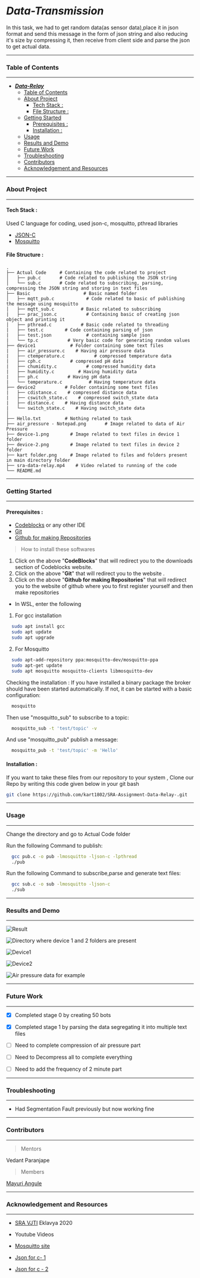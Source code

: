 
# ***Data-Transmission***

In this task, we had to get random data(as sensor data),place it in json format and send this message in the form of json string and also reducing it's size by compressing it, then receive from client side and parse the json to get actual data.

***
### Table of Contents
***

- [***Data-Relay***](#sra-assignment-data-relay)
    - [Table of Contents](#table-of-contents)
    - [About Project](#about-project)
      - [Tech Stack :](#tech-stack-)
      - [File Structure :](#file-structure-)
    - [Getting Started](#getting-started)
      - [Prerequisites :](#prerequisites-)
      - [Installation :](#installation-)
    - [Usage](#usage)
    - [Results and Demo](#results-and-demo)
    - [Future Work](#future-work)
    - [Troubleshooting](#troubleshooting)
    - [Contributors](#contributors)
    - [Acknowledgement and Resources](#acknowledgement-and-resources)
  
***
### About Project
***


#### Tech Stack :

Used C language for coding, used json-c, mosquitto, pthread libraries

* [JSON-C](https://github.com/json-c/json-c)
* [Mosquitto](https://mosquitto.org/download/)

#### File Structure :
    .
    ├── Actual Code     # Containing the code related to project
    │   ├── pub.c       # Code related to publishing the JSON string
    │   └── sub.c       # Code related to subscribing, parsing, compressing the JSON string and storing in text files
    ├── Basic                    # Basic named folder
    │   ├── mqtt_pub.c            # Code related to basic of publishing the message using mosquitto
    │   ├── mqtt_sub.c          # Basic related to subscribing
    |   ├── prac_json.c           # Containing basic of creating json object and printing it
    │   ├── pthread.c           # Basic code related to threading 
    |   ├── test.c        # Code containing parsing of json
    |   ├── test.json             # containing sample json
    |   └── tp.c           # Very basic code for generating random values
    ├── device1             # Folder containing some text files
    |   ├── air_pressure.c    # Having air pressure data
    |   ├── ctemperature.c           # compressed temperature data
    |   ├── cph.c           # compressed pH data
    |   ├── chumidity.c           # compressed humidity data
    |   ├── humidity.c         # Having humidity data
    |   ├── ph.c           # Having pH data
    |   └── temperature.c          # Having temperature data
    ├── device2           # Folder containing some text files
    |   ├── cdistance.c    # compressed distance data
    |   ├── cswitch_state.c    # compressed switch_state data
    |   ├── distance.c    # Having distance data
    |   └── switch_state.c    # Having switch_state data
    │            
    ├── Hello.txt         # Nothing related to task
    ├── air_pressure - Notepad.png       # Image related to data of Air Pressure
    ├── device-1.png        # Image related to text files in device 1 folder
    ├── device-2.png        # Image related to text files in device 2 folder
    ├── kart folder.png     # Image related to files and folders present in main directory folder
    ├── sra-data-relay.mp4    # Video related to running of the code
    └── README.md 
    


***
### Getting Started
***

#### Prerequisites :

* [Codeblocks](http://www.codeblocks.org/) or any other IDE
* [Git](https://gitforwindows.org/) 
* [Github for making Repositories](https://github.com/)

>How to install these softwares
1. Click on the above "**CodeBlocks**" that will redirect you to the downloads section of Codeblocks website.
2. Click on the above "**Git**" that will redirect you to the website .
3. Click on the above "**Github for making Repositories**" that will redirect you to the website of github where you to first register yourself and then make repositories

* In WSL, enter the following <br>
1) For gcc installation
  
```sh
  sudo apt install gcc
  sudo apt update
  sudo apt upgrade
```
2) For Mosquitto
```sh  
  sudo apt-add-repository ppa:mosquitto-dev/mosquitto-ppa
  sudo apt-get update
  sudo apt mosquitto mosquitto-clients libmosquitto-dev
```
Checking the installation : If you have installed a binary package the broker should have been started automatically. If not, it can be started with a basic configuration:
```sh  
  mosquitto
```
Then use  "mosquitto_sub" to subscribe to a topic:
```sh  
  mosquitto_sub -t 'test/topic' -v
```
And use "mosquitto_pub" publish a message:
```sh  
  mosquitto_pub -t 'test/topic' -m 'Hello'
```
#### Installation :

If you want to take these files from our repository to your system , Clone our Repo by writing this code given below in your git bash

```sh
git clone https://github.com/kart1802/SRA-Assignment-Data-Relay-.git 
```

***
### Usage
***

Change the directory and go to Actual Code folder

Run the following Command to publish:
```sh
  gcc pub.c -o pub -lmosquitto -ljson-c -lpthread
  ./pub
```
Run the following Command to subscribe,parse and generate text files:
```sh
  gcc sub.c -o sub -lmosquitto -ljson-c 
  ./sub
```

***
### Results and Demo
***
![Result](..)

![Directory where device 1 and 2 folders are present](...) <br>

![Device1](REMAINING!) <br>

![Device2](REMAINING!) <br>

![Air pressure data for example]()
***
### Future Work
***

* [x] Completed stage 0 by creating 50 bots
* [x] Completed stage 1 by parsing the data segregating it into multiple text files
* [ ] Need to complete compression of air pressure part
* [ ] Need to Decompress all to complete everything
* [ ] Need to add the frequency of 2 minute part



***
### Troubleshooting
***
* Had Segmentation Fault previously but now working fine

***
### Contributors
***
> Mentors

Vedant Paranjape

   
> Members

[Mayuri Angule](https://github.com/MMAngule) 

***
### Acknowledgement and Resources
***

* [SRA VJTI](http://sra.vjti.info/) Eklavya 2020
* Youtube Videos

* [Mosquitto site](https://mosquitto.org/api/files/mosquitto-h.html)

* [Json for c- 1](https://gist.github.com/alan-mushi/19546a0e2c6bd4e059fd)
* [Json for c - 2](https://json-c.github.io/json-c/json-c-0.10/doc/html/json__object_8h.html)

